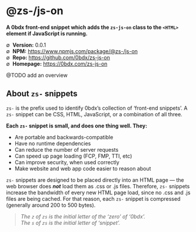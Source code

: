 # @zs-/js-on

__A 0bdx front-end snippet which adds the `zs-js-on` class to the `<HTML>` element if JavaScript is running.__

∅&nbsp; __Version:__ 0.0.1  
∅&nbsp; __NPM:__ <https://www.npmjs.com/package/@zs-/js-on>  
∅&nbsp; __Repo:__ <https://github.com/0bdx/zs-js-on>  
∅&nbsp; __Homepage:__ <https://0bdx.com/zs-js-on>

@TODO add an overview

## __About `zs-` snippets__

`zs-` is the prefix used to identify 0bdx’s collection of ‘front-end snippets’.
A `zs-` snippet can be CSS, HTML, JavaScript, or a combination of all three.

__Each `zs-` snippet is small, and does one thing well. They:__
- Are portable and backwards-compatible
- Have no runtime dependencies
- Can reduce the number of server requests
- Can speed up page loading (FCP, FMP, TTI, etc)
- Can improve security, when used correctly
- Make website and web app code easier to reason about

`zs-` snippets are designed to be placed directly into an HTML page — the web
browser does **_not_** load them as .css or .js files. Therefore, `zs-` snippets
increase the bandwidth of every new HTML page load, since no .css and .js files
are being cached. For that reason, each `zs-` snippet is compressed (generally
around 200 to 500 bytes).

> _The `z` of `zs` is the initial letter of the ‘zero’ of ‘0bdx’._  
> _The `s` of `zs` is the initial letter of ‘snippet’._  
